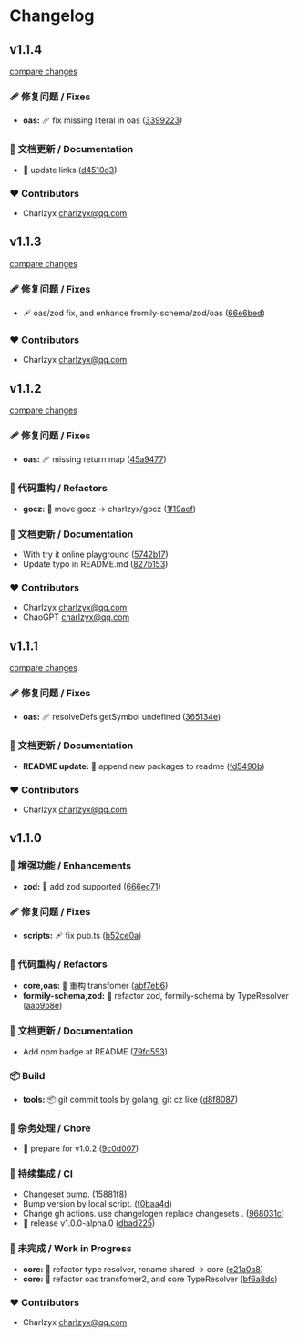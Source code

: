 # Changelog

## v1.1.4

[compare changes](https://github.com/charlzyx/typeto/compare/v1.1.3...v1.1.4)

### 🩹 修复问题 / Fixes

- **oas:** 🩹 fix missing literal in oas ([3399223](https://github.com/charlzyx/typeto/commit/3399223))

### 📖 文档更新 / Documentation

- 📖 update links ([d4510d3](https://github.com/charlzyx/typeto/commit/d4510d3))

### ❤️ Contributors

- Charlzyx <charlzyx@qq.com>

## v1.1.3

[compare changes](https://github.com/charlzyx/typeto/compare/v1.1.2...v1.1.3)

### 🩹 修复问题 / Fixes

- 🩹 oas/zod fix, and enhance fromily-schema/zod/oas ([66e6bed](https://github.com/charlzyx/typeto/commit/66e6bed))

### ❤️ Contributors

- Charlzyx <charlzyx@qq.com>

## v1.1.2

[compare changes](https://github.com/charlzyx/typeto/compare/1.1.1...v1.1.2)

### 🩹 修复问题 / Fixes

- **oas:** 🩹 missing return map ([45a9477](https://github.com/charlzyx/typeto/commit/45a9477))

### 💅 代码重构 / Refactors

- **gocz:** 💅 move gocz -> charlzyx/gocz ([1f19aef](https://github.com/charlzyx/typeto/commit/1f19aef))

### 📖 文档更新 / Documentation

- With try it online playground ([5742b17](https://github.com/charlzyx/typeto/commit/5742b17))
- Update typo in README.md ([827b153](https://github.com/charlzyx/typeto/commit/827b153))

### ❤️ Contributors

- Charlzyx <charlzyx@qq.com>
- ChaoGPT <charlzyx@qq.com>

## v1.1.1

[compare changes](https://github.com/charlzyx/typeto/compare/1.1.0...v1.1.1)

### 🩹 修复问题 / Fixes

- **oas:** 🩹 resolveDefs getSymbol undefined ([365134e](https://github.com/charlzyx/typeto/commit/365134e))

### 📖 文档更新 / Documentation

- **README update:** 📖 append new packages to readme ([fd5490b](https://github.com/charlzyx/typeto/commit/fd5490b))

### ❤️ Contributors

- Charlzyx <charlzyx@qq.com>

## v1.1.0

### 🚀 增强功能 / Enhancements

- **zod:** 🚀 add zod supported ([666ec71](https://github.com/charlzyx/typeto/commit/666ec71))

### 🩹 修复问题 / Fixes

- **scripts:** 🩹 fix pub.ts ([b52ce0a](https://github.com/charlzyx/typeto/commit/b52ce0a))

### 💅 代码重构 / Refactors

- **core,oas:** 💅 重构 transfomer ([abf7eb6](https://github.com/charlzyx/typeto/commit/abf7eb6))
- **formily-schema,zod:** 💅 refactor zod, formily-schema by TypeResolver ([aab9b8e](https://github.com/charlzyx/typeto/commit/aab9b8e))

### 📖 文档更新 / Documentation

- Add npm badge at README ([79fd553](https://github.com/charlzyx/typeto/commit/79fd553))

### 📦 Build

- **tools:** 📦 git commit tools by golang, git cz like ([d8f8087](https://github.com/charlzyx/typeto/commit/d8f8087))

### 🏡 杂务处理 / Chore

- 🤖 prepare for v1.0.2 ([9c0d007](https://github.com/charlzyx/typeto/commit/9c0d007))

### 🤖 持续集成 / CI

- Changeset bump. ([15881f8](https://github.com/charlzyx/typeto/commit/15881f8))
- Bump version by local script. ([f0baa4d](https://github.com/charlzyx/typeto/commit/f0baa4d))
- Change gh actions. use changelogen replace changesets . ([968031c](https://github.com/charlzyx/typeto/commit/968031c))
- 🤖 release v1.0.0-alpha.0 ([dbad225](https://github.com/charlzyx/typeto/commit/dbad225))

### 🚧 未完成 / Work in Progress

- **core:** 🚧 refactor type resolver, rename shared -> core ([e21a0a8](https://github.com/charlzyx/typeto/commit/e21a0a8))
- **core:** 🚧 refactor oas transfomer2, and core TypeResolver ([bf6a8dc](https://github.com/charlzyx/typeto/commit/bf6a8dc))

### ❤️ Contributors

- Charlzyx <charlzyx@qq.com>
